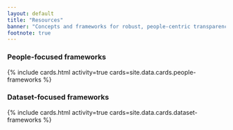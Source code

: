 ```yaml
---
layout: default
title: "Resources"
banner: "Concepts and frameworks for robust, people-centric transparency in documentation."
footnote: true
---
```


### People-focused frameworks
{% include cards.html activity=true cards=site.data.cards.people-frameworks %}

### Dataset-focused frameworks
{% include cards.html activity=true cards=site.data.cards.dataset-frameworks %}
